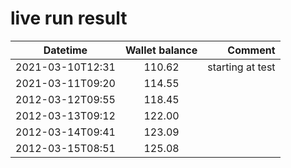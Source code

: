 # live run result
|    Datetime      | Wallet balance |      Comment     |
|------------------|:--------------:|-----------------:|
| 2021-03-10T12:31 |    110.62      | starting at test |
| 2021-03-11T09:20 |    114.55      |                  |
| 2012-03-12T09:55 |    118.45      |                  |
| 2012-03-13T09:12 |    122.00      |                  |
| 2012-03-14T09:41 |    123.09      |                  |
| 2012-03-15T08:51 |    125.08      |                  |
